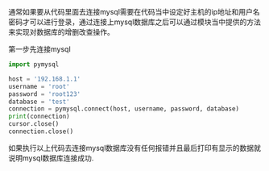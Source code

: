 
通常如果要从代码里面去连接mysql需要在代码当中设定好主机的ip地址和用户名密码才可以进行登录，通过连接上mysql数据库之后可以通过模块当中提供的方法来实现对数据库的增删改查操作。

第一步先连接mysql

```python
import pymysql

host = '192.168.1.1'
username = 'root'
password = 'root123'
database = 'test'
connection = pymysql.connect(host, username, password, database)
print(connection)
cursor.close()
connection.close()
```

如果执行以上代码去连接mysql数据库没有任何报错并且最后打印有显示的数据就说明mysql数据库连接成功.
